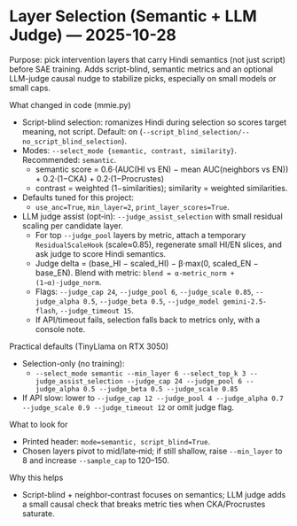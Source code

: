 # Layer Selection (Semantic + LLM Judge) — 2025-10-28

Purpose: pick intervention layers that carry Hindi semantics (not just script) before SAE training. Adds script-blind, semantic metrics and an optional LLM-judge causal nudge to stabilize picks, especially on small models or small caps.

What changed in code (mmie.py)
- Script-blind selection: romanizes Hindi during selection so scores target meaning, not script. Default: on (`--script_blind_selection/--no_script_blind_selection`).
- Modes: `--select_mode {semantic, contrast, similarity}`. Recommended: `semantic`.
  - semantic score = 0.6·(AUC(HI vs EN) − mean AUC(neighbors vs EN)) + 0.2·(1−CKA) + 0.2·(1−Procrustes)
  - contrast = weighted (1−similarities); similarity = weighted similarities.
- Defaults tuned for this project:
  - `use_anc=True`, `min_layer=2`, `print_layer_scores=True`.
- LLM judge assist (opt‑in): `--judge_assist_selection` with small residual scaling per candidate layer.
  - For top `--judge_pool` layers by metric, attach a temporary `ResidualScaleHook` (scale≈0.85), regenerate small HI/EN slices, and ask judge to score Hindi semantics.
  - Judge delta = (base_HI − scaled_HI) − β·max(0, scaled_EN − base_EN). Blend with metric: `blend = α·metric_norm + (1−α)·judge_norm`.
  - Flags: `--judge_cap 24`, `--judge_pool 6`, `--judge_scale 0.85`, `--judge_alpha 0.5`, `--judge_beta 0.5`, `--judge_model gemini-2.5-flash`, `--judge_timeout 15`.
  - If API/timeout fails, selection falls back to metrics only, with a console note.

Practical defaults (TinyLlama on RTX 3050)
- Selection-only (no training):
  - `--select_mode semantic --min_layer 6 --select_top_k 3 --judge_assist_selection --judge_cap 24 --judge_pool 6 --judge_alpha 0.5 --judge_beta 0.5 --judge_scale 0.85`
- If API slow: lower to `--judge_cap 12 --judge_pool 4 --judge_alpha 0.7 --judge_scale 0.9 --judge_timeout 12` or omit judge flag.

What to look for
- Printed header: `mode=semantic, script_blind=True`.
- Chosen layers pivot to mid/late‑mid; if still shallow, raise `--min_layer` to 8 and increase `--sample_cap` to 120–150.

Why this helps
- Script-blind + neighbor‑contrast focuses on semantics; LLM judge adds a small causal check that breaks metric ties when CKA/Procrustes saturate.

